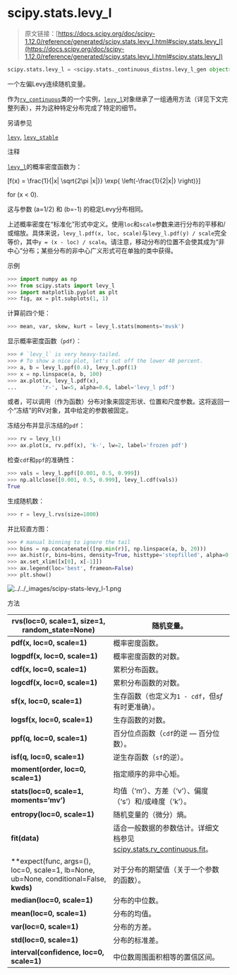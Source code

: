 # scipy.stats.levy_l

> 原文链接：[https://docs.scipy.org/doc/scipy-1.12.0/reference/generated/scipy.stats.levy_l.html#scipy.stats.levy_l](https://docs.scipy.org/doc/scipy-1.12.0/reference/generated/scipy.stats.levy_l.html#scipy.stats.levy_l)

```py
scipy.stats.levy_l = <scipy.stats._continuous_distns.levy_l_gen object>
```

一个左偏Levy连续随机变量。

作为[`rv_continuous`](scipy.stats.rv_continuous.html#scipy.stats.rv_continuous "scipy.stats.rv_continuous")类的一个实例，[`levy_l`](#scipy.stats.levy_l "scipy.stats.levy_l")对象继承了一组通用方法（详见下文完整列表），并为这种特定分布完成了特定的细节。

另请参见

[`levy`](scipy.stats.levy.html#scipy.stats.levy "scipy.stats.levy"), [`levy_stable`](scipy.stats.levy_stable.html#scipy.stats.levy_stable "scipy.stats.levy_stable")

注释

[`levy_l`](#scipy.stats.levy_l "scipy.stats.levy_l")的概率密度函数为：

\[f(x) = \frac{1}{|x| \sqrt{2\pi |x|}} \exp{ \left(-\frac{1}{2|x|} \right)}\]

for \(x < 0\).

这与参数 \(a=1/2\) 和 \(b=-1\) 的稳定Levy分布相同。

上述概率密度在“标准化”形式中定义。使用`loc`和`scale`参数来进行分布的平移和/或缩放。具体来说，`levy_l.pdf(x, loc, scale)`与`levy_l.pdf(y) / scale`完全等价，其中`y = (x - loc) / scale`。请注意，移动分布的位置不会使其成为“非中心”分布；某些分布的非中心广义形式可在单独的类中获得。

示例

```py
>>> import numpy as np
>>> from scipy.stats import levy_l
>>> import matplotlib.pyplot as plt
>>> fig, ax = plt.subplots(1, 1) 
```

计算前四个矩：

```py
>>> mean, var, skew, kurt = levy_l.stats(moments='mvsk') 
```

显示概率密度函数（`pdf`）： 

```py
>>> # `levy_l` is very heavy-tailed.
>>> # To show a nice plot, let's cut off the lower 40 percent.
>>> a, b = levy_l.ppf(0.4), levy_l.ppf(1)
>>> x = np.linspace(a, b, 100)
>>> ax.plot(x, levy_l.pdf(x),
...        'r-', lw=5, alpha=0.6, label='levy_l pdf') 
```

或者，可以调用（作为函数）分布对象来固定形状、位置和尺度参数。这将返回一个“冻结”的RV对象，其中给定的参数被固定。

冻结分布并显示冻结的`pdf`：

```py
>>> rv = levy_l()
>>> ax.plot(x, rv.pdf(x), 'k-', lw=2, label='frozen pdf') 
```

检查`cdf`和`ppf`的准确性：

```py
>>> vals = levy_l.ppf([0.001, 0.5, 0.999])
>>> np.allclose([0.001, 0.5, 0.999], levy_l.cdf(vals))
True 
```

生成随机数：

```py
>>> r = levy_l.rvs(size=1000) 
```

并比较直方图：

```py
>>> # manual binning to ignore the tail
>>> bins = np.concatenate(([np.min(r)], np.linspace(a, b, 20)))
>>> ax.hist(r, bins=bins, density=True, histtype='stepfilled', alpha=0.2)
>>> ax.set_xlim([x[0], x[-1]])
>>> ax.legend(loc='best', frameon=False)
>>> plt.show() 
```

![../../_images/scipy-stats-levy_l-1.png](../Images/ca6541bdb1aa563d1f080cc0aea34d8f.png)

方法

| **rvs(loc=0, scale=1, size=1, random_state=None)** | 随机变量。 |
| --- | --- |
| **pdf(x, loc=0, scale=1)** | 概率密度函数。 |
| **logpdf(x, loc=0, scale=1)** | 概率密度函数的对数。 |
| **cdf(x, loc=0, scale=1)** | 累积分布函数。 |
| **logcdf(x, loc=0, scale=1)** | 累积分布函数的对数。 |
| **sf(x, loc=0, scale=1)** | 生存函数（也定义为`1 - cdf`，但*sf*有时更准确）。 |
| **logsf(x, loc=0, scale=1)** | 生存函数的对数。 |
| **ppf(q, loc=0, scale=1)** | 百分位点函数（`cdf`的逆 — 百分位数）。 |
| **isf(q, loc=0, scale=1)** | 逆生存函数（`sf`的逆）。 |
| **moment(order, loc=0, scale=1)** | 指定顺序的非中心矩。 |
| **stats(loc=0, scale=1, moments=’mv’)** | 均值（‘m’）、方差（‘v’）、偏度（‘s’）和/或峰度（‘k’）。 |
| **entropy(loc=0, scale=1)** | 随机变量的（微分）熵。 |
| **fit(data)** | 适合一般数据的参数估计。详细文档参见 [scipy.stats.rv_continuous.fit](https://docs.scipy.org/doc/scipy/reference/generated/scipy.stats.rv_continuous.fit.html#scipy.stats.rv_continuous.fit)。 |
| **expect(func, args=(), loc=0, scale=1, lb=None, ub=None, conditional=False, **kwds)** | 对于分布的期望值（关于一个参数的函数）。 |
| **median(loc=0, scale=1)** | 分布的中位数。 |
| **mean(loc=0, scale=1)** | 分布的均值。 |
| **var(loc=0, scale=1)** | 分布的方差。 |
| **std(loc=0, scale=1)** | 分布的标准差。 |
| **interval(confidence, loc=0, scale=1)** | 中位数周围面积相等的置信区间。 |
